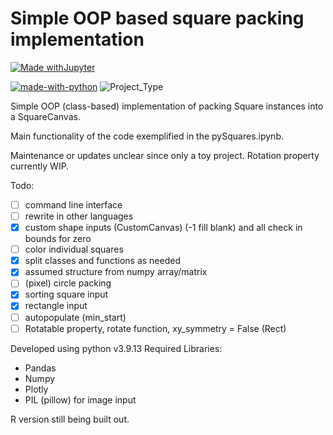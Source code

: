 # Simple OOP based square packing implementation
[![Made withJupyter](https://img.shields.io/badge/Made%20with-Jupyter-orange?style=for-the-badge&logo=Jupyter)](https://jupyter.org/try)

[![made-with-python](https://img.shields.io/badge/Made%20with-Python-1f425f.svg)](https://www.python.org/)
![Project_Type](https://img.shields.io/badge/project%20type-toy-blue)

Simple OOP (class-based) implementation of packing Square instances into a SquareCanvas.

Main functionality of the code exemplified in the pySquares.ipynb. 

Maintenance or updates unclear since only a toy project.
Rotation property currently WIP.

Todo:
- [ ] command line interface
- [ ] rewrite in other languages
- [x] custom shape inputs (CustomCanvas) (-1 fill blank) and all check in bounds for zero
- [ ] color individual squares
- [x] split classes and functions as needed
- [x] assumed structure from numpy array/matrix 
- [ ] (pixel) circle packing
- [x] sorting square input
- [x] rectangle input
- [ ] autopopulate (min_start)
- [ ] Rotatable property, rotate function, xy_symmetry = False (Rect)

Developed using python v3.9.13
Required Libraries:
- Pandas 
- Numpy
- Plotly
- PIL (pillow) for image input

R version still being built out.